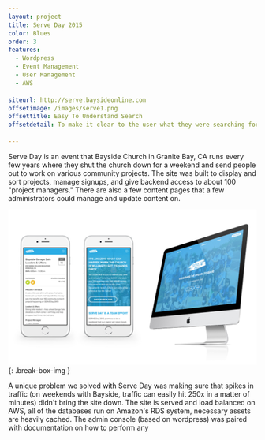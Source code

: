 ```yaml
---
layout: project
title: Serve Day 2015
color: Blues
order: 3
features:
  - Wordpress
  - Event Management
  - User Management
  - AWS

siteurl: http://serve.baysideonline.com
offsetimage: /images/serve1.png
offsettitle: Easy To Understand Search
offsetdetail: To make it clear to the user what they were searching for, we display search results in a natural language format, with simple links to re-filter.

---
```


Serve Day is an event that Bayside Church in Granite Bay, CA runs every few years where they shut the church down for a weekend and send people out to work on various community projects. The site was built to display and sort projects, manage signups, and give backend access to about 100 "project managers." There are also a few content pages that a few administrators could manage and update content on. 

![Land Home Financial Services](/images/serve.jpg)
{: .break-box-img }

A unique problem we solved with Serve Day was making sure that spikes in traffic (on weekends with Bayside, traffic can easily hit 250x in a matter of minutes) didn't bring the site down. The site is served and load balanced on AWS, all of the databases run on Amazon's RDS system, necessary assets are heavily cached. The admin console (based on wordpress) was paired with documentation on how to perform any 
